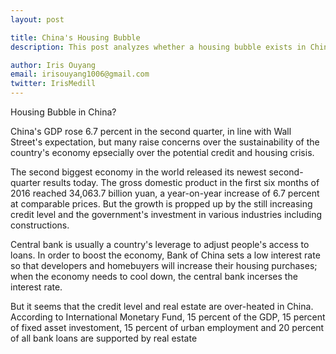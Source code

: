 ```yaml
---
layout: post

title: China's Housing Bubble 
description: This post analyzes whether a housing bubble exists in China with updated stastics and comments. 

author: Iris Ouyang
email: irisouyang1006@gmail.com
twitter: IrisMedill
---
```


Housing Bubble in China? 

China's GDP rose 6.7 percent in the second quarter, in line with Wall Street's expectation, but many raise concerns over the sustainability of the country's economy epsecially over the potential credit and housing crisis. 

The second biggest economy in the world released its newest second-quarter results today. The gross domestic product in the first six months of 2016 reached 34,063.7 billion yuan, a year-on-year increase of 6.7 percent at comparable prices. But the growth is propped up by the still increasing credit level and the government's investment in various industries including constructions. 

Central bank is usually a country's leverage to adjust people's access to loans. In order to boost the economy, Bank of China sets a low interest rate so that developers and homebuyers will increase their housing purchases; when the economy needs to cool down, the central bank incerses the interest rate. 

But it seems that the credit level and real estate are over-heated in China. According to International Monetary Fund, 15 percent of the GDP, 15 percent of fixed asset investoment, 15 percent of urban employment and 20 percent of all bank loans are supported by real estate



<object width="420" height="315"
data="https://www.youtube.com/watch?v=g8_mWWApeB0">
</object>
